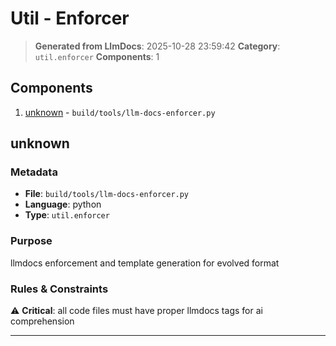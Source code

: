 # Util - Enforcer

> **Generated from LlmDocs**: 2025-10-28 23:59:42
> **Category**: `util.enforcer`
> **Components**: 1

## Components

1. [unknown](#unknown) - `build/tools/llm-docs-enforcer.py`

## unknown

### Metadata

- **File**: `build/tools/llm-docs-enforcer.py`
- **Language**: python
- **Type**: `util.enforcer`

### Purpose

llmdocs enforcement and template generation for evolved format

### Rules & Constraints

⚠️ **Critical**: all code files must have proper llmdocs tags for ai comprehension

---

